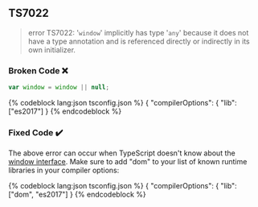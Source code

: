 ## TS7022

> error TS7022: '`window`' implicitly has type '`any`' because it does not have a type annotation and is referenced directly or indirectly in its own initializer.

### Broken Code ❌

```ts
var window = window || null;
```

<!-- prettier-ignore-start -->
{% codeblock lang:json tsconfig.json %}
{
  "compilerOptions": {
    "lib": ["es2017"]
}
{% endcodeblock %}
<!-- prettier-ignore-end -->

### Fixed Code ✔️

The above error can occur when TypeScript doesn't know about the [window interface](https://developer.mozilla.org/en-US/docs/Web/API/Window). Make sure to add "dom" to your list of known runtime libraries in your compiler options:

<!-- prettier-ignore-start -->
{% codeblock lang:json tsconfig.json %}
{
  "compilerOptions": {
    "lib": ["dom", "es2017"]
}
{% endcodeblock %}
<!-- prettier-ignore-end -->
